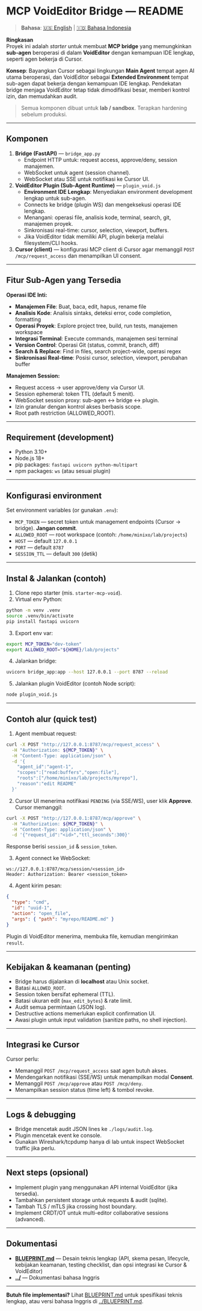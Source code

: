 # MCP VoidEditor Bridge — README

> **Bahasa**: [🇺🇸 English](../README.md) | [🇮🇩 Bahasa Indonesia](README.md)

**Ringkasan**  
Proyek ini adalah _starter_ untuk membuat **MCP bridge** yang memungkinkan **sub-agen** beroperasi di dalam **VoidEditor** dengan kemampuan IDE lengkap, seperti agen bekerja di Cursor.

**Konsep**: Bayangkan Cursor sebagai lingkungan **Main Agent** tempat agen AI utama beroperasi, dan VoidEditor sebagai **Extended Environment** tempat sub-agen dapat bekerja dengan kemampuan IDE lengkap. Pendekatan bridge menjaga VoidEditor tetap tidak dimodifikasi besar, memberi kontrol izin, dan memudahkan audit.

> Semua komponen dibuat untuk **lab / sandbox**. Terapkan hardening sebelum produksi.

---

## Komponen

1. **Bridge (FastAPI)** — `bridge_app.py`
   - Endpoint HTTP untuk: request access, approve/deny, session manajemen.
   - WebSocket untuk agent (session channel).
   - WebSocket atau SSE untuk notifikasi ke Cursor UI.
2. **VoidEditor Plugin (Sub-Agent Runtime)** — `plugin_void.js`
   - **Environment IDE Lengkap**: Menyediakan environment development lengkap untuk sub-agen.
   - Connects ke bridge (plugin WS) dan mengeksekusi operasi IDE lengkap.
   - Menangani: operasi file, analisis kode, terminal, search, git, manajemen proyek.
   - Sinkronisasi real-time: cursor, selection, viewport, buffers.
   - Jika VoidEditor tidak memiliki API, plugin bekerja melalui filesystem/CLI hooks.
3. **Cursor (client)** — konfigurasi MCP client di Cursor agar memanggil `POST /mcp/request_access` dan menampilkan UI consent.

---

## Fitur Sub-Agen yang Tersedia

**Operasi IDE Inti:**

- **Manajemen File**: Buat, baca, edit, hapus, rename file
- **Analisis Kode**: Analisis sintaks, deteksi error, code completion, formatting
- **Operasi Proyek**: Explore project tree, build, run tests, manajemen workspace
- **Integrasi Terminal**: Execute commands, manajemen sesi terminal
- **Version Control**: Operasi Git (status, commit, branch, diff)
- **Search & Replace**: Find in files, search project-wide, operasi regex
- **Sinkronisasi Real-time**: Posisi cursor, selection, viewport, perubahan buffer

**Manajemen Session:**

- Request access → user approve/deny via Cursor UI.
- Session ephemeral: token TTL (default 5 menit).
- WebSocket session proxy: sub-agen ↔ bridge ↔ plugin.
- Izin granular dengan kontrol akses berbasis scope.
- Root path restriction (ALLOWED_ROOT).

---

## Requirement (development)

- Python 3.10+
- Node.js 18+
- pip packages: `fastapi uvicorn python-multipart`
- npm packages: `ws` (atau sesuai plugin)

---

## Konfigurasi environment

Set environment variables (or gunakan `.env`):

- `MCP_TOKEN` — secret token untuk management endpoints (Cursor → bridge). **Jangan commit**.
- `ALLOWED_ROOT` — root workspace (contoh: `/home/minixo/lab/projects`)
- `HOST` — default `127.0.0.1`
- `PORT` — default `8787`
- `SESSION_TTL` — default `300` (detik)

---

## Instal & Jalankan (contoh)

1. Clone repo starter (mis. `starter-mcp-void`).
2. Virtual env Python:

```bash
python -m venv .venv
source .venv/bin/activate
pip install fastapi uvicorn
```

3. Export env var:

```bash
export MCP_TOKEN="dev-token"
export ALLOWED_ROOT="${HOME}/lab/projects"
```

4. Jalankan bridge:

```bash
uvicorn bridge_app:app --host 127.0.0.1 --port 8787 --reload
```

5. Jalankan plugin VoidEditor (contoh Node script):

```bash
node plugin_void.js
```

---

## Contoh alur (quick test)

1. Agent membuat request:

```bash
curl -X POST "http://127.0.0.1:8787/mcp/request_access" \
  -H "Authorization: ${MCP_TOKEN}" \
  -H "Content-Type: application/json" \
  -d '{
    "agent_id":"agent-1",
    "scopes":["read:buffers","open:file"],
    "roots":["/home/minixo/lab/projects/myrepo"],
    "reason":"edit README"
  }'
```

2. Cursor UI menerima notifikasi `PENDING` (via SSE/WS), user klik **Approve**. Cursor memanggil:

```bash
curl -X POST "http://127.0.0.1:8787/mcp/approve" \
  -H "Authorization: ${MCP_TOKEN}" \
  -H "Content-Type: application/json" \
  -d '{"request_id":"<id>","ttl_seconds":300}'
```

Response berisi `session_id` & `session_token`.

3. Agent connect ke WebSocket:

```text
ws://127.0.0.1:8787/mcp/session/<session_id>
Header: Authorization: Bearer <session_token>
```

4. Agent kirim pesan:

```json
{
  "type": "cmd",
  "id": "uuid-1",
  "action": "open_file",
  "args": { "path": "myrepo/README.md" }
}
```

Plugin di VoidEditor menerima, membuka file, kemudian mengirimkan `result`.

---

## Kebijakan & keamanan (penting)

- Bridge harus dijalankan di **localhost** atau Unix socket.
- Batasi `ALLOWED_ROOT`.
- Session token bersifat ephemeral (TTL).
- Batasi ukuran edit (`max_edit_bytes`) & rate limit.
- Audit semua permintaan (JSON log).
- Destructive actions memerlukan explicit confirmation UI.
- Awasi plugin untuk input validation (sanitize paths, no shell injection).

---

## Integrasi ke Cursor

Cursor perlu:

- Memanggil `POST /mcp/request_access` saat agen butuh akses.
- Mendengarkan notifikasi (SSE/WS) untuk menampilkan modal **Consent**.
- Memanggil `POST /mcp/approve` atau `POST /mcp/deny`.
- Menampilkan session status (time left) & tombol revoke.

---

## Logs & debugging

- Bridge mencetak audit JSON lines ke `./logs/audit.log`.
- Plugin mencetak event ke console.
- Gunakan Wireshark/tcpdump hanya di lab untuk inspect WebSocket traffic jika perlu.

---

## Next steps (opsional)

- Implement plugin yang menggunakan API internal VoidEditor (jika tersedia).
- Tambahkan persistent storage untuk requests & audit (sqlite).
- Tambah TLS / mTLS jika crossing host boundary.
- Implement CRDT/OT untuk multi-editor collaborative sessions (advanced).

---

## Dokumentasi

- **[BLUEPRINT.md](BLUEPRINT.md)** — Desain teknis lengkap (API, skema pesan, lifecycle, kebijakan keamanan, testing checklist, dan opsi integrasi ke Cursor & VoidEditor)
- **[../](../)** — Dokumentasi bahasa Inggris

---

**Butuh file implementasi?** Lihat [BLUEPRINT.md](BLUEPRINT.md) untuk spesifikasi teknis lengkap, atau versi bahasa Inggris di [../BLUEPRINT.md](../BLUEPRINT.md).
